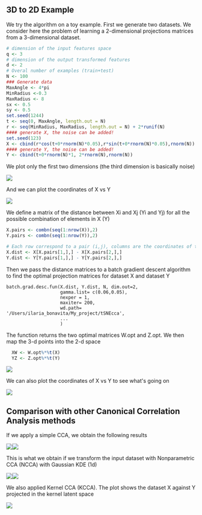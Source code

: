3D to 2D Example
----------------

We try the algorithm on a toy example. First we generate two datasets. We consider here the problem of learning a 2-dimensional projections matrices from a 3-dimensional dataset.

``` r
# dimension of the input features space
q <- 3
# dimension of the output transformed features
d <- 2
# Overal number of examples (train+test)
N <- 100
### Generate data 
MaxAngle <- 4*pi
MinRadius <-0.3
MaxRadius <- 8
sx <- 0.5
sy <- 0.5
set.seed(1244)
t <- seq(0, MaxAngle, length.out = N)
r <- seq(MinRadius, MaxRadius, length.out = N) + 2*runif(N)
#### generate X, the noise can be added!
set.seed(123)
X <- cbind(r*cos(t+0*rnorm(N)*0.05),r*sin(t+0*rnorm(N)*0.05),rnorm(N))
#### generate Y, the noise can be added!
Y <- cbind(t+0*rnorm(N)*1, 2*rnorm(N),rnorm(N))
```

We plot only the first two dimensions (the third dimension is basically noise)

![](CtsneA_files/figure-markdown_github/unnamed-chunk-2-1.png)

And we can plot the coordinates of X vs Y

![](CtsneA_files/figure-markdown_github/unnamed-chunk-3-1.png)

We define a matrix of the distance between Xi and Xj (Yi and Yj) for all the possible combination of elements in X (Y)

``` r
X.pairs <- combn(seq(1:nrow(X)),2)
Y.pairs <- combn(seq(1:nrow(Y)),2)

# Each row correspond to a pair (i,j), columns are the coordinates of the distance xi-xj
X.dist <- X[X.pairs[1,],] - X[X.pairs[2,],]
Y.dist <- Y[Y.pairs[1,],] - Y[Y.pairs[2,],]
```

Then we pass the distance matrices to a batch gradient descent algorithm to find the optimal projection matrices for dataset X and dataset Y

    batch.grad.desc.fun(X.dist, Y.dist, N, dim.out=2,
                        gamma.list= c(0.06,0.05),
                        nexper = 1,
                        maxiter= 200,
                        wd.path= '/Users/ilaria_bonavita/My_project/tSNEcca',
                        ...
                        )

The function returns the two optimal matrices W.opt and Z.opt. We then map the 3-d points into the 2-d space

``` r
  XW <- W.opt%*%t(X)
  YZ <- Z.opt%*%t(Y)
```

![](CtsneA_files/figure-markdown_github/unnamed-chunk-7-1.png)

We can also plot the coordinates of X vs Y to see what's going on

![](CtsneA_files/figure-markdown_github/unnamed-chunk-8-1.png)

Comparison with other Canonical Correlation Analysis methods
------------------------------------------------------------

If we apply a simple CCA, we obtain the following results

![](CtsneA_files/figure-markdown_github/unnamed-chunk-9-1.png)![](CtsneA_files/figure-markdown_github/unnamed-chunk-9-2.png)

This is what we obtain if we transform the input dataset with Nonparametric CCA (NCCA) with Gaussian KDE (1d)

![](CtsneA_files/figure-markdown_github/unnamed-chunk-10-1.png)![](CtsneA_files/figure-markdown_github/unnamed-chunk-10-2.png)

We also applied Kernel CCA (KCCA). The plot shows the dataset X against Y projected in the kernel latent space

![](CtsneA_files/figure-markdown_github/unnamed-chunk-11-1.png)
